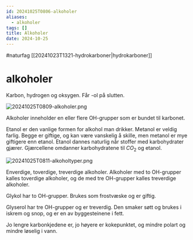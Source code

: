 ```yaml
---
id: 20241025T0806-alkoholer
aliases:
  - alkoholer
tags: []
title: Alkoholer
date: 2024-10-25
---
```


#naturfag [[20241023T1321-hydrokarboner|hydrokarboner]]

# alkoholer

Karbon, hydrogen og oksygen. Får -ol på slutten.

![20241025T0809-alkoholer.png](Assets/20241025T0809-alkoholer.png)

Alkoholer inneholder en eller flere OH-grupper som er bundet til karbonet.

Etanol er den vanlige formen for alkohol man drikker. Metanol er veldig farlig. Begge er giftige, og kan være vanskelig å skille, men metanol er mye giftigere enn etanol. Etanol dannes naturlig når stoffer med karbohydrater gjærer. Gjærcellene omdanner karbohydratene til $CO_{2}$ og etanol.

![20241025T0811-alkoholtyper.png](Assets/20241025T0811-alkoholtyper.png)

Enverdige, toverdige, treverdige alkoholer. Alkoholer med to OH-grupper kalles toverdige alkoholer, og de med tre OH-grupper kalles treverdige alkoholer.

Glykol har to OH-grupper. Brukes som frostvæske og er giftig.

Glyserol har tre OH-grupper og er treverdig. Den smaker søtt og brukes i iskrem og snop, og er en av byggesteinene i fett.

Jo lengre karbonkjedene er, jo høyere er kokepunktet, og mindre polart og mindre løselig i vann.
